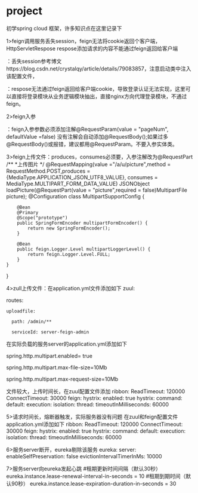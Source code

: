 # project
初学spring cloud 框架，许多知识点在这里记录下

1>feign调用服务丢失session，feign无法将cookie返回个客户端，HttpServletRespose respose添加请求的内容不能通过feign返回给客户端

  ：丢失session参考博文https://blog.csdn.net/crystalqy/article/details/79083857，注意启动类中注入该配置文件，
  
  ：respose无法通过feign返回给客户端cookie，导致登录认证无法实现，这里可以直接将登录模块从业务逻辑模块抽出，直接nginx方向代理登录模块，不通过feign。
  
2>feign入参

  ：feign入参参数必须添加注解@RequestParam(value = "pageNum", defaultValue =false) 没有注解会自动添加@RequestBody();如果过多@RequestBody()或报错，建议都用@RequestParam。不要入参实体类。
  
3>feign上传文件：produces，consumes必须要，入参注解改为@RequestPart
  /**
     *上传图片
     */
    @RequestMapping(value ="/a/u/picture",method = RequestMethod.POST,produces = {MediaType.APPLICATION_JSON_UTF8_VALUE},
    consumes = MediaType.MULTIPART_FORM_DATA_VALUE)
    JSONObject loadPicture(@RequestPart(value = "picture",required = false)MultipartFile picture);
    @Configuration
     class MultipartSupportConfig {

        @Bean
        @Primary
        @Scope("prototype")
        public SpringFormEncoder multipartFormEncoder() {
            return new SpringFormEncoder();
        }

        @Bean
        public feign.Logger.Level multipartLoggerLevel() {
            return feign.Logger.Level.FULL;
        }
    }
}

4>zull上传文件：在application.yml文件添加如下
zuul:

  routes:
  
    uploadfile:
    
      path: /admin/**
      
      serviceId: server-feign-admin
      
      
在实际负载的服务server的application.yml添加如下

spring.http.multipart.enabled= true

spring.http.multipart.max-file-size=10Mb

spring.http.multipart.max-request-size=10Mb


文件较大，上传时间长，在zuul配置文件添加 
 ribbon:
 ReadTimeout: 120000
 ConnectTimeout: 30000
feign:
  hystrix:
    enabled: true
hystrix:
  command:
    default:
      execution:
        isolation:
          thread:
            timeoutInMilliseconds: 60000
            
 5>请求时间长，熔断器触发，实际服务器没有问题
 在zuul和feign配置文件application.yml添加如下
  ribbon:
 ReadTimeout: 120000
 ConnectTimeout: 30000
feign:
  hystrix:
    enabled: true
hystrix:
  command:
    default:
      execution:
        isolation:
          thread:
            timeoutInMilliseconds: 60000
            
6>服务server断开，eureka剔除该服务
eureka:
  server:
        enableSelfPreservation: false
        evictionIntervalTimerInMs: 10000
        
7>服务server向eureka发起心跳
#租期更新时间间隔（默认30秒）
eureka.instance.lease-renewal-interval-in-seconds = 10
#租期到期时间（默认90秒）
eureka.instance.lease-expiration-duration-in-seconds = 30
            
            
